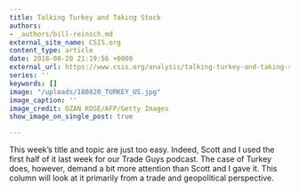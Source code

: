 ```yaml
---
title: Talking Turkey and Taking Stock
authors:
- _authors/bill-reinsch.md
external_site_name: CSIS.org
content_type: article
date: 2018-08-20 21:19:56 +0000
external_url: https://www.csis.org/analysis/talking-turkey-and-taking-stock
series: ''
keywords: []
image: "/uploads/180820_TURKEY_US.jpg"
image_caption: ''
image_credit: OZAN KOSE/AFP/Getty Images
show_image_on_single_post: true

---
```

This week’s title and topic are just too easy. Indeed, Scott and I used the first half of it last week for our Trade Guys podcast. The case of Turkey does, however, demand a bit more attention than Scott and I gave it. This column will look at it primarily from a trade and geopolitical perspective.